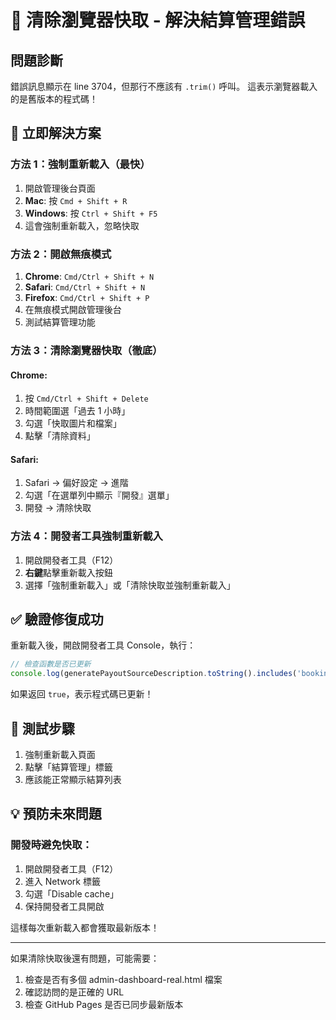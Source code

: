 # 🔄 清除瀏覽器快取 - 解決結算管理錯誤

## 問題診斷
錯誤訊息顯示在 line 3704，但那行不應該有 `.trim()` 呼叫。
這表示瀏覽器載入的是舊版本的程式碼！

## 🚨 立即解決方案

### 方法 1：強制重新載入（最快）
1. 開啟管理後台頁面
2. **Mac**: 按 `Cmd + Shift + R`
3. **Windows**: 按 `Ctrl + Shift + F5`
4. 這會強制重新載入，忽略快取

### 方法 2：開啟無痕模式
1. **Chrome**: `Cmd/Ctrl + Shift + N`
2. **Safari**: `Cmd/Ctrl + Shift + N`
3. **Firefox**: `Cmd/Ctrl + Shift + P`
4. 在無痕模式開啟管理後台
5. 測試結算管理功能

### 方法 3：清除瀏覽器快取（徹底）
#### Chrome:
1. 按 `Cmd/Ctrl + Shift + Delete`
2. 時間範圍選「過去 1 小時」
3. 勾選「快取圖片和檔案」
4. 點擊「清除資料」

#### Safari:
1. Safari → 偏好設定 → 進階
2. 勾選「在選單列中顯示『開發』選單」
3. 開發 → 清除快取

### 方法 4：開發者工具強制重新載入
1. 開啟開發者工具（F12）
2. **右鍵**點擊重新載入按鈕
3. 選擇「強制重新載入」或「清除快取並強制重新載入」

## ✅ 驗證修復成功

重新載入後，開啟開發者工具 Console，執行：
```javascript
// 檢查函數是否已更新
console.log(generatePayoutSourceDescription.toString().includes('bookingsStr'));
```

如果返回 `true`，表示程式碼已更新！

## 🎯 測試步驟
1. 強制重新載入頁面
2. 點擊「結算管理」標籤
3. 應該能正常顯示結算列表

## 💡 預防未來問題

### 開發時避免快取：
1. 開啟開發者工具（F12）
2. 進入 Network 標籤
3. 勾選「Disable cache」
4. 保持開發者工具開啟

這樣每次重新載入都會獲取最新版本！

---

如果清除快取後還有問題，可能需要：
1. 檢查是否有多個 admin-dashboard-real.html 檔案
2. 確認訪問的是正確的 URL
3. 檢查 GitHub Pages 是否已同步最新版本
